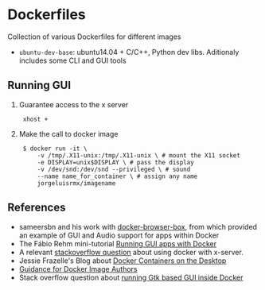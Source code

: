Dockerfiles
===========

Collection of various Dockerfiles for different images

* `ubuntu-dev-base`: ubuntu14.04 + C/C++, Python dev libs. Aditionaly includes some CLI and GUI tools

## Running GUI

1. Guarantee access to the x server

    	xhost +

2. Make the call to docker image

    	$ docker run -it \
            -v /tmp/.X11-unix:/tmp/.X11-unix \ # mount the X11 socket
            -e DISPLAY=unix$DISPLAY \ # pass the display
            -v /dev/snd:/dev/snd --privileged \ # sound
            --name name_for_container \ # assign any name
            jorgeluisrmx/imagename



## References

* sameersbn and his work with [docker-browser-box](https://github.com/sameersbn/docker-browser-box), from which provided an example of GUI and Audio support for apps within Docker
* The Fábio Rehm mini-tutorial [Running GUI apps with Docker](http://fabiorehm.com/blog/2014/09/11/running-gui-apps-with-docker/)
* A relevant [stackoverflow question](http://stackoverflow.com/questions/25281992/alternatives-to-ssh-x11-forwarding-for-docker-containers) about using docker with x-server.
* Jessie Frazelle's Blog about [Docker Containers on the Desktop](https://blog.jessfraz.com/posts/docker-containers-on-the-desktop.html)
* [Guidance for Docker Image Authors](http://www.projectatomic.io/docs/docker-image-author-guidance/)
* Stack overflow question about [running Gtk based GUI inside Docker](http://stackoverflow.com/questions/28392949/running-chromium-inside-docker-gtk-cannot-open-display-0)
